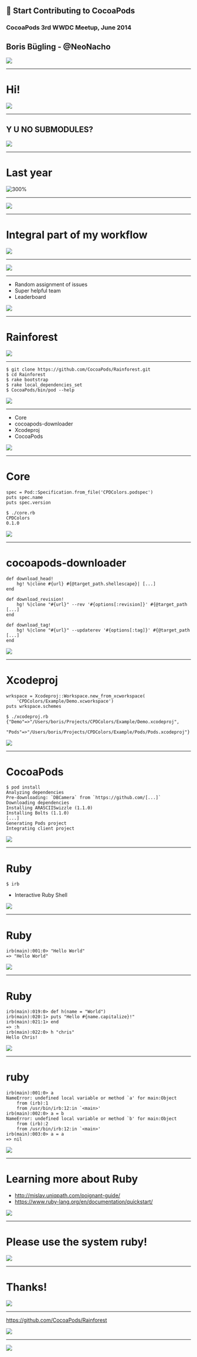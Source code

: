 ## 🚀  Start Contributing to CocoaPods

### CocoaPods 3rd WWDC Meetup, June 2014

## Boris Bügling - @NeoNacho

![](cocoapods-orange-on-grey.jpg)

---

# Hi!

![](HI-THERE-520x325.jpg)

---

## Y U NO SUBMODULES?

![](twitter-icon.png)

---

# Last year

![300%](2nd-meetup.png)

---

![](thumb3.gif)

---

# Integral part of my workflow

![](cogs.jpg)

---

![](bugbash.png)

---

- Random assignment of issues
- Super helpful team
- Leaderboard

![](twitter-icon.png)

---

# Rainforest

![](rainforest1.jpg)

---

    $ git clone https://github.com/CocoaPods/Rainforest.git
    $ cd Rainforest
    $ rake bootstrap
    $ rake local_dependencies_set
    $ CocoaPods/bin/pod --help

![](twitter-icon.png)

---

- Core
- cocoapods-downloader
- Xcodeproj
- CocoaPods

![](twitter-icon.png)

---

# Core

    spec = Pod::Specification.from_file('CPDColors.podspec')
    puts spec.name
    puts spec.version

    $ ./core.rb 
	CPDColors
	0.1.0

![](twitter-icon.png)

---

# cocoapods-downloader

	def download_head!
		hg! %|clone #{url} #{@target_path.shellescape}| [...]
	end 

	def download_revision!
		hg! %|clone "#{url}" --rev '#{options[:revision]}' #{@target_path [...]
	end

	def download_tag!
		hg! %|clone "#{url}" --updaterev '#{options[:tag]}' #{@target_path [...]
	end 

![](twitter-icon.png)

---

# Xcodeproj

    wrkspace = Xcodeproj::Workspace.new_from_xcworkspace(
    	'CPDColors/Example/Demo.xcworkspace')
    puts wrkspace.schemes

    $ ./xcodeproj.rb 
    {"Demo"=>"/Users/boris/Projects/CPDColors/Example/Demo.xcodeproj", 
     "Pods"=>"/Users/boris/Projects/CPDColors/Example/Pods/Pods.xcodeproj"}

![](twitter-icon.png)

---

# CocoaPods

	$ pod install
	Analyzing dependencies
	Pre-downloading: `DBCamera` from `https://github.com/[...]`
	Downloading dependencies
	Installing ARASCIISwizzle (1.1.0)
	Installing Bolts (1.1.0)
	[...]
	Generating Pods project
	Integrating client project

![](twitter-icon.png)

---

# Ruby

    $ irb

- Interactive Ruby Shell

![](ruby.jpg)

---

# Ruby

    irb(main):001:0> "Hello World"
    => "Hello World"

![](ruby.jpg)

---

# Ruby

    irb(main):019:0> def h(name = "World")
    irb(main):020:1> puts "Hello #{name.capitalize}!"
    irb(main):021:1> end
    => :h
    irb(main):022:0> h "chris"
    Hello Chris!

![](ruby.jpg)

---

# ruby

	irb(main):001:0> a
	NameError: undefined local variable or method `a' for main:Object
		from (irb):1
		from /usr/bin/irb:12:in `<main>'
	irb(main):002:0> a = b
	NameError: undefined local variable or method `b' for main:Object
		from (irb):2
		from /usr/bin/irb:12:in `<main>'
	irb(main):003:0> a = a
	=> nil

![](ruby.jpg)

---

# Learning more about Ruby

- http://mislav.uniqpath.com/poignant-guide/
- https://www.ruby-lang.org/en/documentation/quickstart/

![](ruby.jpg)

---

# Please use the system ruby!

![](ruby.jpg)

---

# Thanks!

![](marin-6-thumb.gif)

---

https://github.com/CocoaPods/Rainforest

![](twitter-icon.png)

---

![](senior-recruiter.png)

